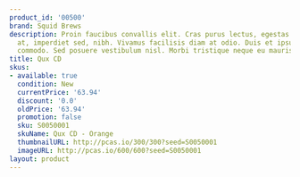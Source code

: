 ```yaml
---
product_id: '00500'
brand: Squid Brews
description: Proin faucibus convallis elit. Cras purus lectus, egestas eu, vehicula
  at, imperdiet sed, nibh. Vivamus facilisis diam at odio. Duis et ipsum ac nisl laoreet
  commodo. Sed posuere vestibulum nisl. Morbi tristique neque eu mauris.
title: Qux CD
skus:
- available: true
  condition: New
  currentPrice: '63.94'
  discount: '0.0'
  oldPrice: '63.94'
  promotion: false
  sku: S0050001
  skuName: Qux CD - Orange
  thumbnailURL: http://pcas.io/300/300?seed=S0050001
  imageURL: http://pcas.io/600/600?seed=S0050001
layout: product
---
```

